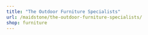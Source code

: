 ```yaml
---
title: "The Outdoor Furniture Specialists"
url: /maidstone/the-outdoor-furniture-specialists/
shop: furniture
---
```

